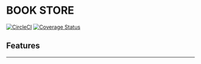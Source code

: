 # BOOK STORE
[![CircleCI](https://circleci.com/gh/nguyenvietlam0640/book_store.svg?style=svg)](https://app.circleci.com/pipelines/github/nguyenvietlam0640/book_store)
[![Coverage Status](https://coveralls.io/repos/github/nguyenvietlam0640/book_store/badge.svg?branch=master)](https://coveralls.io/github/nguyenvietlam0640/book_store?branch=master)
## Features
***
